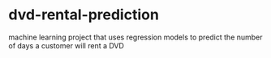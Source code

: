 # dvd-rental-prediction
 machine learning project that uses regression models to predict the number of days a customer will rent a DVD
